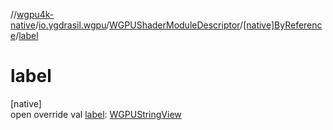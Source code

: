 //[wgpu4k-native](../../../../index.md)/[io.ygdrasil.wgpu](../../index.md)/[WGPUShaderModuleDescriptor](../index.md)/[[native]ByReference](index.md)/[label](label.md)

# label

[native]\
open override val [label](label.md): [WGPUStringView](../../-w-g-p-u-string-view/index.md)